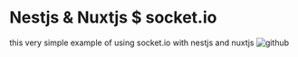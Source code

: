 # Nestjs & Nuxtjs $ socket.io
this very simple example of using socket.io with nestjs and nuxtjs
![github](./assets/nestjs.gif)